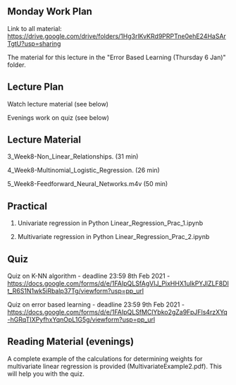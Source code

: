 Monday Work Plan
----------------

Link to all material: https://drive.google.com/drive/folders/1Hg3rlKvKRd9PRPTne0ehE24HaSArTgtU?usp=sharing

The material for this lecture in the "Error Based Learning (Thursday 6 Jan)" folder.

Lecture Plan
------------

Watch lecture material (see below)

Evenings work on quiz (see below)

Lecture Material
----------------

3_Week8-Non_Linear_Relationships. (31 min)

4_Week8-Multinomial_Logistic_Regression. (26 min)

5_Week8-Feedforward_Neural_Networks.m4v (50 min)

Practical
---------

1) Univariate regression in Python Linear_Regression_Prac_1.ipynb

2) Multivariate regression in Python Linear_Regression_Prac_2.ipynb

Quiz
----

Quiz on K-NN algorithm - deadline 23:59 8th Feb 2021 - https://docs.google.com/forms/d/e/1FAIpQLSfAgVIJ_PixHHX1uIkPYJlZLF8DIt_R6S1N1wk5iRbalp37Tg/viewform?usp=pp_url

Quiz on error based learning - deadline 23:59 9th Feb 2021 - https://docs.google.com/forms/d/e/1FAIpQLSfMClYbko2gZa9FpJFls4rzXYq-hGRqTIXPyfhxYqnOpL1G5g/viewform?usp=pp_url

Reading Material (evenings)
-----------------

A complete example of the calculations for determining weights for multivariate linear regression is provided (MultivariateExample2.pdf). 
This will help you with the quiz.

